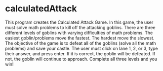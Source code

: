 # calculatedAttack
This program creates the Calculated Attack Game. In this game, the user must solve math problems to kill off the attacking goblins.
There are three different levels of goblins with varying difficulties of math problems. The easiest goblin/problems move the fastest. 
The hardest move the slowest. The objective of the game is to defeat all of the goblins (solve all the math problems) and save your castle. 
The user must click on lane 1, 2, or 3, type their answer, and press enter. If it is correct, the goblin will be defeated. 
If not, the goblin will continue to approach. Complete all three levels and you win!
